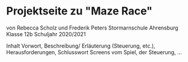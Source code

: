 # Projektseite zu "Maze Race"

von Rebecca Scholz und Frederik Peters
Stormarnschule Ahrensburg
Klasse 12b
Schuljahr 2020/2021

Inhalt
Vorwort, Beschreibung/ Erläuterung (Steuerung, etc.), Herausforderungen, Schlusswort
Screens vom Spiel, der Steuerung, ...
